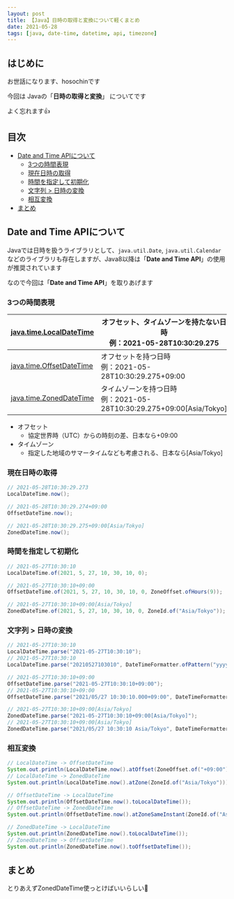 ```yaml
---
layout: post
title: 【Java】日時の取得と変換について軽くまとめ
date: 2021-05-28
tags: [java, date-time, datetime, api, timezone]
---
```


## はじめに

お世話になります、hosochinです

今回は
Javaの「**日時の取得と変換**」
についてです

よく忘れます👍

## 目次

- [Date and Time APIについて](#date-and-time-apiについて)
  - [3つの時間表現](#3つの時間表現)
  - [現在日時の取得](#現在日時の取得)
  - [時間を指定して初期化](#時間を指定して初期化)
  - [文字列 > 日時の変換](#文字列--日時の変換)
  - [相互変換](#相互変換)
- [まとめ](#まとめ)

## Date and Time APIについて

Javaでは日時を扱うライブラリとして、`java.util.Date`, `java.util.Calendar`などのライブラリも存在しますが、Java8以降は「**Date and Time API**」の使用が推奨されています

なので今回は「**Date and Time API**」を取りあげます

### 3つの時間表現

| [java.time.LocalDateTime](https://docs.oracle.com/javase/8/docs/api/java/time/LocalDateTime.html) | オフセット、タイムゾーンを持たない日時<br>例：2021-05-28T10:30:29.275 |
|---|---|
| [java.time.OffsetDateTime](https://docs.oracle.com/javase/8/docs/api/java/time/OffsetDateTime.html) | オフセットを持つ日時<br>例：2021-05-28T10:30:29.275+09:00 |
| [java.time.ZonedDateTime](https://docs.oracle.com/javase/8/docs/api/java/time/ZonedDateTime.html) | タイムゾーンを持つ日時<br>例：2021-05-28T10:30:29.275+09:00[Asia/Tokyo] |

- オフセット
  - 協定世界時（UTC）からの時刻の差、日本なら+09:00
- タイムゾーン
  - 指定した地域のサマータイムなども考慮される、日本なら[Asia/Tokyo]

### 現在日時の取得

```java
// 2021-05-28T10:30:29.273
LocalDateTime.now();

// 2021-05-28T10:30:29.274+09:00
OffsetDateTime.now();

// 2021-05-28T10:30:29.275+09:00[Asia/Tokyo]
ZonedDateTime.now();
```

### 時間を指定して初期化

```java
// 2021-05-27T10:30:10
LocalDateTime.of(2021, 5, 27, 10, 30, 10, 0); 

// 2021-05-27T10:30:10+09:00
OffsetDateTime.of(2021, 5, 27, 10, 30, 10, 0, ZoneOffset.ofHours(9)); 

// 2021-05-27T10:30:10+09:00[Asia/Tokyo]
ZonedDateTime.of(2021, 5, 27, 10, 30, 10, 0, ZoneId.of("Asia/Tokyo"));
```

### 文字列 > 日時の変換

```java
// 2021-05-27T10:30:10
LocalDateTime.parse("2021-05-27T10:30:10");
// 2021-05-27T10:30:10
LocalDateTime.parse("20210527103010", DateTimeFormatter.ofPattern("yyyyMMddHHmmss"));

// 2021-05-27T10:30:10+09:00
OffsetDateTime.parse("2021-05-27T10:30:10+09:00");
// 2021-05-27T10:30:10+09:00
OffsetDateTime.parse("2021/05/27 10:30:10.000+09:00", DateTimeFormatter.ofPattern("yyyy/MM/dd HH:mm:ss.SSSxxxxx"));

// 2021-05-27T10:30:10+09:00[Asia/Tokyo]
ZonedDateTime.parse("2021-05-27T10:30:10+09:00[Asia/Tokyo]");
// 2021-05-27T10:30:10+09:00[Asia/Tokyo]
ZonedDateTime.parse("2021/05/27 10:30:10 Asia/Tokyo", DateTimeFormatter.ofPattern("yyyy/MM/dd HH:mm:ss VV"));
```

### 相互変換

```java
// LocalDateTime -> OffsetDateTime
System.out.println(LocalDateTime.now().atOffset(ZoneOffset.of("+09:00")));
// LocalDateTime -> ZonedDateTime
System.out.println(LocalDateTime.now().atZone(ZoneId.of("Asia/Tokyo")));

// OffsetDateTime -> LocalDateTime
System.out.println(OffsetDateTime.now().toLocalDateTime());
// OffsetDateTime -> ZonedDateTime
System.out.println(OffsetDateTime.now().atZoneSameInstant(ZoneId.of("Asia/Tokyo")));

// ZonedDateTime -> LocalDateTime
System.out.println(ZonedDateTime.now().toLocalDateTime());
// ZonedDateTime -> OffsetDateTime
System.out.println(ZonedDateTime.now().toOffsetDateTime());
```

## まとめ

とりあえずZonedDateTime使っとけばいいらしい🍺

